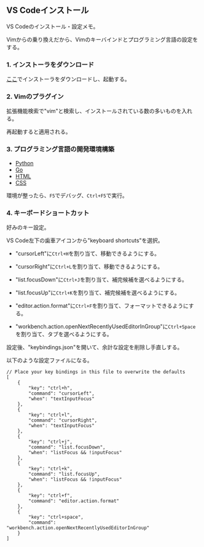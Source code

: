 ## VS Codeインストール

VS Codeのインストール・設定メモ。

Vimからの乗り換えだから、Vimのキーバインドとプログラミング言語の設定をする。

### 1. インストーラをダウンロード

[ここ](https://code.visualstudio.com/)でインストーラをダウンロードし、起動する。

### 2. Vimのプラグイン

拡張機能検索で"vim"と検索し、インストールされている数の多いものを入れる。

再起動すると適用される。

### 3. プログラミング言語の開発環境構築

- [Python](https://github.com/cherryk98/install_vscode/blob/master/python.md)
- [Go](https://github.com/cherryk98/install_vscode/blob/master/go.md)
- [HTML](https://github.com/cherryk98/install_vscode/blob/master/html.md)
- [CSS](https://github.com/cherryk98/install_vscode/blob/master/css.md)

環境が整ったら、`F5`でデバッグ、`Ctrl+F5`で実行。

### 4. キーボードショートカット

好みのキー設定。

VS Code左下の歯車アイコンから"keyboard shortcuts"を選択。

+ "cursorLeft"に`Ctrl+H`を割り当て、移動できるようにする。

+ "cursorRight"に`Ctrl+L`を割り当て、移動できるようにする。

+ "list.focusDown"に`Ctrl+J`を割り当て、補完候補を選べるようにする。

+ "list.focusUp"に`Ctrl+K`を割り当て、補完候補を選べるようにする。

+ "editor.action.format"に`Ctrl+F`を割り当て、フォーマットできるようにする。

+ "workbench.action.openNextRecentlyUsedEditorInGroup"に`Ctrl+Space`を割り当て、タブを選べるようにする。

設定後、"keybindings.json"を開いて、余計な設定を削除し手直しする。

以下のような設定ファイルになる。

```
// Place your key bindings in this file to overwrite the defaults
[
    {
        "key": "ctrl+h",
        "command": "cursorLeft",
        "when": "textInputFocus"
    },
    {
        "key": "ctrl+l",
        "command": "cursorRight",
        "when": "textInputFocus"
    },
    {
        "key": "ctrl+j",
        "command": "list.focusDown",
        "when": "listFocus && !inputFocus"
    },
    {
        "key": "ctrl+k",
        "command": "list.focusUp",
        "when": "listFocus && !inputFocus"
    },
    {
        "key": "ctrl+f",
        "command": "editor.action.format"
    },
    {
        "key": "ctrl+space",
        "command": "workbench.action.openNextRecentlyUsedEditorInGroup"
    }
]
```
